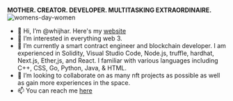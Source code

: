 **MOTHER. CREATOR. DEVELOPER. MULTITASKING EXTRAORDINAIRE.**![womens-day-women](https://user-images.githubusercontent.com/98197972/160264681-6133e551-a179-4fa6-8972-c2e6a36ba6bb.gif)
-  👋 Hi, I’m @whijhar. Here's my [website](https://www.cryptwithwhit.com)
- 👀 I’m interested in everything web 3. 
- 🌱 I’m currently a smart contract engineer and blockchain developer. I am experienced in Solidity, Visual Studio Code, Node.js, truffle, hardhat, Next.js, Ether,js, and React. I familiar with various languages including C++, CSS, Go, Python, Java, & HTML.
- 💞️ I’m looking to collaborate on as many nft projects as possible as well as gain more experiences in the space. 
- 📫 You can reach me [here](cryptwithwhit@gmail.com)
<!---
whijhar/whijhar is a ✨ special ✨ repository because its `README.md` (this file) appears on your GitHub profile.
You can click the Preview link to take a look at your changes.
--->
